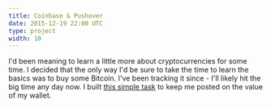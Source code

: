 ```yaml
---
title: Coinbase & Pushover
date: 2015-12-19 22:00 UTC
type: project
width: 10
---
```

I'd been meaning to learn a little more about cryptocurrencies for some time. I decided that the only way I'd be sure to take the time to learn the basics was to buy some Bitcoin. I've been tracking it since - I'll likely hit the big time any day now. I built [this simple task](https://github.com/charlieegan3/coinbase-balance-notification) to keep me posted on the value of my wallet.
